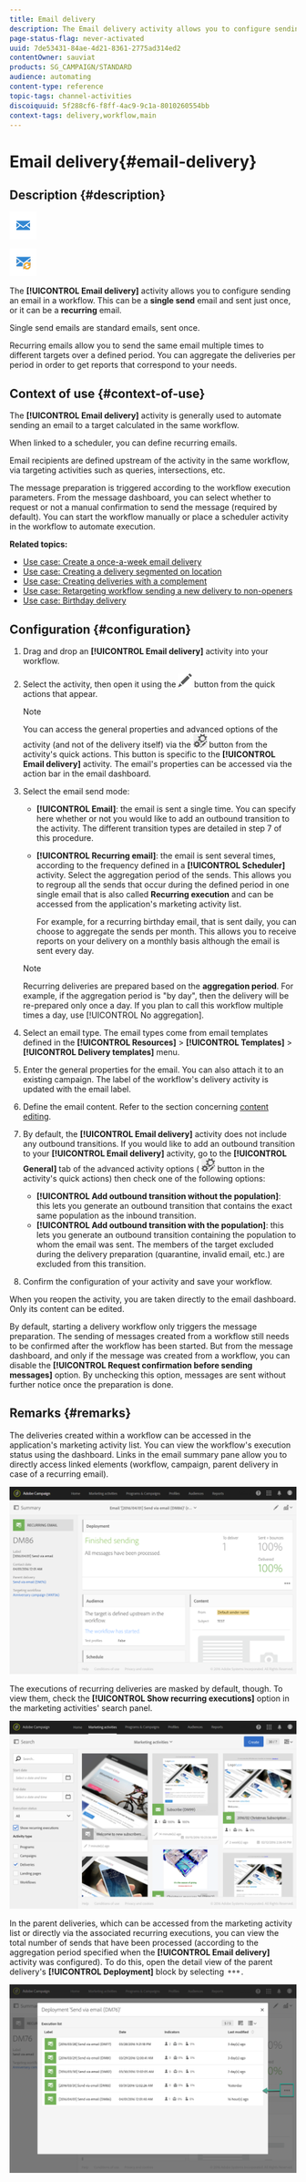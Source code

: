 ```yaml
---
title: Email delivery
description: The Email delivery activity allows you to configure sending a single send email or a recurring email in a workflow.
page-status-flag: never-activated
uuid: 7de53431-84ae-4d21-8361-2775ad314ed2
contentOwner: sauviat
products: SG_CAMPAIGN/STANDARD
audience: automating
content-type: reference
topic-tags: channel-activities
discoiquuid: 5f288cf6-f8ff-4ac9-9c1a-8010260554bb
context-tags: delivery,workflow,main
---
```


# Email delivery{#email-delivery}

## Description {#description}

![](assets/email.png)

![](assets/recurrentemail.png)

The **[!UICONTROL Email delivery]** activity allows you to configure sending an email in a workflow. This can be a **single send** email and sent just once, or it can be a **recurring** email.

Single send emails are standard emails, sent once.

Recurring emails allow you to send the same email multiple times to different targets over a defined period. You can aggregate the deliveries per period in order to get reports that correspond to your needs.

## Context of use {#context-of-use}

The **[!UICONTROL Email delivery]** activity is generally used to automate sending an email to a target calculated in the same workflow.

When linked to a scheduler, you can define recurring emails.

Email recipients are defined upstream of the activity in the same workflow, via targeting activities such as queries, intersections, etc.

The message preparation is triggered according to the workflow execution parameters. From the message dashboard, you can select whether to request or not a manual confirmation to send the message (required by default). You can start the workflow manually or place a scheduler activity in the workflow to automate execution.

**Related topics:**

* [Use case: Create a once-a-week email delivery](../../automating/using/workflow-weekly-offer.md)
* [Use case: Creating a delivery segmented on location](../../automating/using/workflow-segmentation-location.md)
* [Use case: Creating deliveries with a complement](../../automating/using/workflow-created-query-with-complement.md)
* [Use case: Retargeting workflow sending a new delivery to non-openers](../../automating/using/workflow-cross-channel-retargeting.md)
* [Use case: Birthday delivery](../../automating/using/birthday-delivery.md)

## Configuration {#configuration}

1. Drag and drop an **[!UICONTROL Email delivery]** activity into your workflow.
1. Select the activity, then open it using the ![](assets/edit_darkgrey-24px.png) button from the quick actions that appear.

   >[!NOTE]
   >
   >You can access the general properties and advanced options of the activity (and not of the delivery itself) via the ![](assets/dlv_activity_params-24px.png) button from the activity's quick actions. This button is specific to the **[!UICONTROL Email delivery]** activity. The email's properties can be accessed via the action bar in the email dashboard.

1. Select the email send mode:

    * **[!UICONTROL Email]**: the email is sent a single time. You can specify here whether or not you would like to add an outbound transition to the activity. The different transition types are detailed in step 7 of this procedure.
    * **[!UICONTROL Recurring email]**: the email is sent several times, according to the frequency defined in a **[!UICONTROL Scheduler]** activity. Select the aggregation period of the sends. This allows you to regroup all the sends that occur during the defined period in one single email that is also called **Recurring execution** and can be accessed from the application's marketing activity list.

      For example, for a recurring birthday email, that is sent daily, you can choose to aggregate the sends per month. This allows you to receive reports on your delivery on a monthly basis although the email is sent every day.

    >[!NOTE]
    >
    >Recurring deliveries are prepared based on the **aggregation period**. For example, if the aggregation period is "by day", then the delivery will be re-prepared only once a day. If you plan to call this workflow multiple times a day, use [!UICONTROL No aggregation].

1. Select an email type. The email types come from email templates defined in the **[!UICONTROL Resources]** > **[!UICONTROL Templates]** > **[!UICONTROL Delivery templates]** menu.
1. Enter the general properties for the email. You can also attach it to an existing campaign. The label of the workflow's delivery activity is updated with the email label.
1. Define the email content. Refer to the section concerning [content editing](../../designing/using/designing-content-in-adobe-campaign.md).
1. By default, the **[!UICONTROL Email delivery]** activity does not include any outbound transitions. If you would like to add an outbound transition to your **[!UICONTROL Email delivery]** activity, go to the **[!UICONTROL General]** tab of the advanced activity options ( ![](assets/dlv_activity_params-24px.png) button in the activity's quick actions) then check one of the following options:

    * **[!UICONTROL Add outbound transition without the population]**: this lets you generate an outbound transition that contains the exact same population as the inbound transition.
    * **[!UICONTROL Add outbound transition with the population]**: this lets you generate an outbound transition containing the population to whom the email was sent. The members of the target excluded during the delivery preparation (quarantine, invalid email, etc.) are excluded from this transition.

1. Confirm the configuration of your activity and save your workflow.

When you reopen the activity, you are taken directly to the email dashboard. Only its content can be edited.

By default, starting a delivery workflow only triggers the message preparation. The sending of messages created from a workflow still needs to be confirmed after the workflow has been started. But from the message dashboard, and only if the message was created from a workflow, you can disable the **[!UICONTROL Request confirmation before sending messages]** option. By unchecking this option, messages are sent without further notice once the preparation is done.

## Remarks {#remarks}

The deliveries created within a workflow can be accessed in the application's marketing activity list. You can view the workflow's execution status using the dashboard. Links in the email summary pane allow you to directly access linked elements (workflow, campaign, parent delivery in case of a recurring email).

![](assets/wkf_display_recurrent_executions_2.png)

The executions of recurring deliveries are masked by default, though. To view them, check the **[!UICONTROL Show recurring executions]** option in the marketing activities' search panel.

![](assets/wkf_display_recurrent_executions.png)

In the parent deliveries, which can be accessed from the marketing activity list or directly via the associated recurring executions, you can view the total number of sends that have been processed (according to the aggregation period specified when the **[!UICONTROL Email delivery]** activity was configured). To do this, open the detail view of the parent delivery's **[!UICONTROL Deployment]** block by selecting ![](assets/wkf_dlv_detail_button.png).

![](assets/wkf_display_recurrent_executions_3.png)
